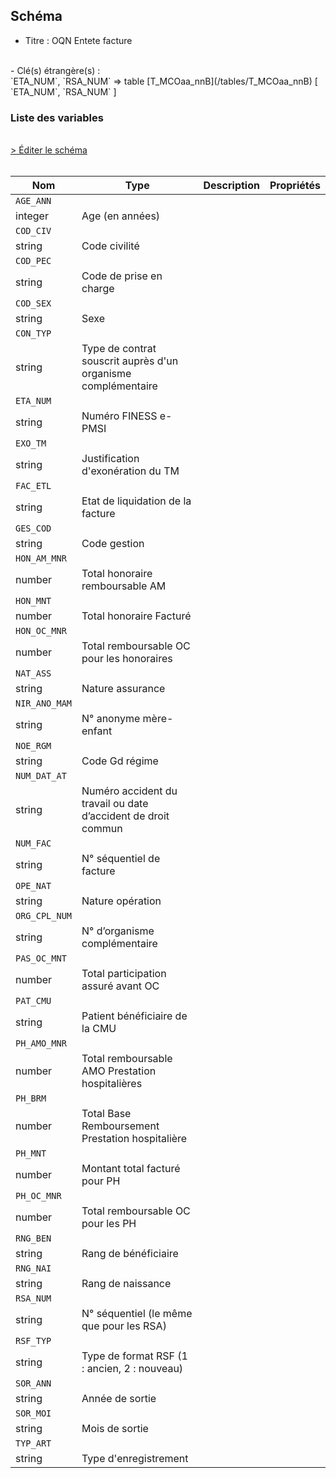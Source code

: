 ## Schéma

- Titre : OQN Entete facture
<br />
- Clé(s) étrangère(s) : <br />
`ETA_NUM`, `RSA_NUM` => table [T_MCOaa_nnB](/tables/T_MCOaa_nnB) [ `ETA_NUM`, `RSA_NUM` ]<br />

### Liste des variables
<br />
<div>
    <a href="https://gitlab.com/healthdatahub/schema-snds/edit/master/schemas/PMSI/PMSI%20MCO/T_MCOaa_nnFA.json"  
    arget="_blank" rel="noopener noreferrer">> Éditer le schéma</a>
    <OutboundLink />
</div>
<br />

Nom|Type|Description|Propriétés
-|-|-|-
`AGE_ANN`|
integer|Age (en années)||
`COD_CIV`|
string|Code civilité||
`COD_PEC`|
string|Code de prise en charge||
`COD_SEX`|
string|Sexe||
`CON_TYP`|
string|Type de contrat souscrit auprès d&#x27;un organisme complémentaire||
`ETA_NUM`|
string|Numéro FINESS e-PMSI||
`EXO_TM`|
string|Justification d&#x27;exonération du TM||
`FAC_ETL`|
string|Etat de liquidation de la facture||
`GES_COD`|
string|Code gestion||
`HON_AM_MNR`|
number|Total honoraire remboursable AM||
`HON_MNT`|
number|Total honoraire Facturé||
`HON_OC_MNR`|
number|Total remboursable OC pour les honoraires||
`NAT_ASS`|
string|Nature assurance||
`NIR_ANO_MAM`|
string|N° anonyme mère-enfant||
`NOE_RGM`|
string|Code Gd régime||
`NUM_DAT_AT`|
string|Numéro accident du travail ou date d’accident de droit commun||
`NUM_FAC`|
string|N° séquentiel de facture||
`OPE_NAT`|
string|Nature opération||
`ORG_CPL_NUM`|
string|N° d’organisme complémentaire||
`PAS_OC_MNT`|
number|Total participation assuré avant OC||
`PAT_CMU`|
string|Patient bénéficiaire de la CMU||
`PH_AMO_MNR`|
number|Total remboursable AMO Prestation hospitalières||
`PH_BRM`|
number|Total Base Remboursement Prestation hospitalière||
`PH_MNT`|
number|Montant total facturé pour  PH||
`PH_OC_MNR`|
number|Total remboursable OC pour les PH||
`RNG_BEN`|
string|Rang de bénéficiaire||
`RNG_NAI`|
string|Rang de naissance||
`RSA_NUM`|
string|N° séquentiel (le même que pour les RSA)||
`RSF_TYP`|
string|Type de format RSF (1 : ancien, 2 : nouveau)||
`SOR_ANN`|
string|Année de sortie||
`SOR_MOI`|
string|Mois de sortie||
`TYP_ART`|
string|Type d&#x27;enregistrement||

